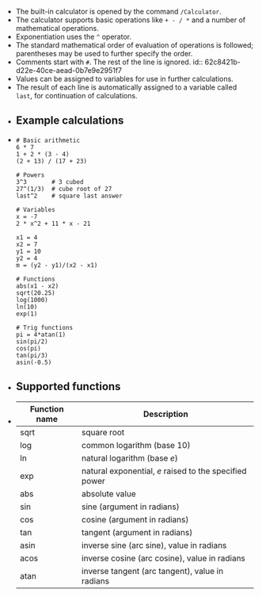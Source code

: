 - The built-in calculator is opened by the command `/Calculator`.
- The calculator supports basic operations like `+ - / *`  and a number of mathematical operations.
- Exponentiation uses the `^` operator.
- The standard mathematical order of evaluation of operations is followed; parentheses may be used to further specify the order.
- Comments start with `#`. The rest of the line is ignored.
  id:: 62c8421b-d22e-40ce-aead-0b7e9e2951f7
- Values can be assigned to variables for use in further calculations.
- The result of each line is automatically assigned to a variable called `last`, for continuation of calculations.
- ## Example calculations
- ```calc
  # Basic arithmetic
  6 * 7
  1 + 2 * (3 - 4)
  (2 + 13) / (17 + 23)
  
  # Powers
  3^3       # 3 cubed
  27^(1/3)  # cube root of 27
  last^2    # square last answer
  
  # Variables
  x = -7
  2 * x^2 + 11 * x - 21
  
  x1 = 4
  x2 = 7
  y1 = 10
  y2 = 4
  m = (y2 - y1)/(x2 - x1)
  
  # Functions
  abs(x1 - x2)
  sqrt(20.25)
  log(1000)
  ln(10)
  exp(1)
  
  # Trig functions
  pi = 4*atan(1)
  sin(pi/2)
  cos(pi)
  tan(pi/3)
  asin(-0.5)
  ```
- ## Supported functions
- |Function name|Description|
  |--|--|
  |sqrt|square root|
  |log|common logarithm (base 10)|
  |ln|natural logarithm (base _e_)|
  |exp|natural exponential, _e_ raised to the specified power|
  |abs|absolute value|
  |sin|sine (argument in radians)|
  |cos|cosine (argument in radians)|
  |tan|tangent (argument in radians)|
  |asin|inverse sine (arc sine), value in radians|
  |acos|inverse cosine (arc cosine), value in radians|
  |atan|inverse tangent (arc tangent), value in radians|